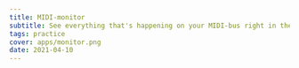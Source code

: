 ```yaml
---
title: MIDI-monitor
subtitle: See everything that's happening on your MIDI-bus right in the browser
tags: practice
cover: apps/monitor.png
date: 2021-04-10
---
```


<client-only>
  <midi-monitor />
</client-only>



